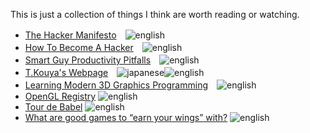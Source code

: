 This is just a collection of things I think are worth reading or watching.

* [The Hacker Manifesto](http://www.mithral.com/~beberg/manifesto.html)　![english](http://flags.shyxormz.net/us.gif)
* [How To Become A Hacker](http://www.catb.org/~esr/faqs/hacker-howto.html)　![english](http://flags.shyxormz.net/us.gif)
* [Smart Guy Productivity Pitfalls](http://bookofhook.blogspot.de/2013/03/smart-guy-productivity-pitfalls.html)　![english](http://flags.shyxormz.net/us.gif)
* [T.Kouya's Webpage](http://na-inet.jp/index.html)　![japanese](http://flags.shyxormz.net/jp.gif)![english](http://flags.shyxormz.net/us.gif)
* [Learning Modern 3D Graphics Programming](http://www.arcsynthesis.org/gltut/)　![english](http://flags.shyxormz.net/us.gif)
* [OpenGL Registry](http://www.opengl.org/registry/) ![english](http://flags.shyxormz.net/us.gif)
* [Tour de Babel](http://sites.google.com/site/steveyegge2/tour-de-babel) ![english](http://flags.shyxormz.net/us.gif)
* [What are good games to “earn your wings” with?](http://gamedev.stackexchange.com/questions/854/what-are-good-games-to-earn-your-wings-with) ![english](http://flags.shyxormz.net/us.gif)
